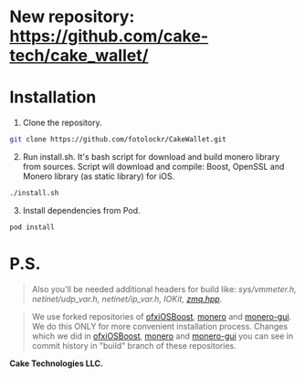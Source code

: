 # New repository: https://github.com/cake-tech/cake_wallet/

# Installation

1. Clone the repository.
```sh
git clone https://github.com/fotolockr/CakeWallet.git
```
2. Run install.sh. It's bash script for download and build monero library from sources. Script will download and compile: Boost, OpenSSL and Monero library (as static library) for iOS.
```sh
./install.sh
```
3. Install dependencies from Pod.
```sh
pod install
```

# P.S.

> Also you'll be needed additional headers for build like: *sys/vmmeter.h, netinet/udp_var.h, netinet/ip_var.h, IOKit, [zmq.hpp](https://github.com/zeromq/cppzmq)*.

> We use forked repositories of [ofxiOSBoost](https://github.com/fotolockr/ofxiOSBoost), [monero](https://github.com/fotolockr/monero) and [monero-gui](https://github.com/fotolockr/monero-gui). We do this ONLY for more convenient installation process. Changes which we did in [ofxiOSBoost](https://github.com/fotolockr/ofxiOSBoost), [monero](https://github.com/fotolockr/monero) and [monero-gui](https://github.com/fotolockr/monero-gui) you can see in commit history in "build" branch of these repositories.

**Cake Technologies LLC.**
